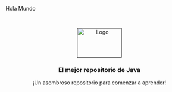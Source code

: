 Hola Mundo
<!-- PROJECT LOGO -->
<br />
<p align="center">
  <a href="">
    <img src="https://1000marcas.net/wp-content/uploads/2020/11/Java-logo.png" alt="Logo" width="120" height="80">
  </a>

  <h3 align="center">El mejor repositorio de Java</h3>

  <p align="center">
    ¡Un asombroso repositorio para comenzar a aprender!
  </p>
</p>

